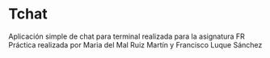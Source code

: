 # Tchat
Aplicación simple de chat para terminal realizada para la asignatura FR
Práctica realizada por Maria del Mal Ruiz Martín y Francisco Luque Sánchez